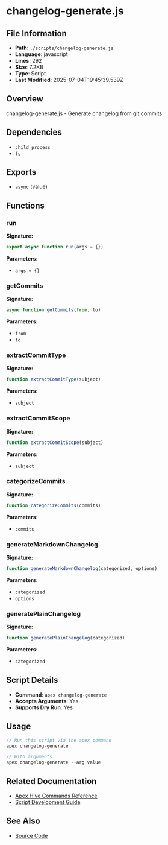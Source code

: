 # changelog-generate.js

## File Information

- **Path**: `./scripts/changelog-generate.js`
- **Language**: javascript
- **Lines**: 292
- **Size**: 7.2KB
- **Type**: Script
- **Last Modified**: 2025-07-04T19:45:39.539Z

## Overview

changelog-generate.js - Generate changelog from git commits

## Dependencies

- `child_process`
- `fs`

## Exports

- `async` (value)

## Functions

### run

**Signature:**
```javascript
export async function run(args = {})
```

**Parameters:**
- `args = {}`

### getCommits

**Signature:**
```javascript
async function getCommits(from, to)
```

**Parameters:**
- `from`
- `to`

### extractCommitType

**Signature:**
```javascript
function extractCommitType(subject)
```

**Parameters:**
- `subject`

### extractCommitScope

**Signature:**
```javascript
function extractCommitScope(subject)
```

**Parameters:**
- `subject`

### categorizeCommits

**Signature:**
```javascript
function categorizeCommits(commits)
```

**Parameters:**
- `commits`

### generateMarkdownChangelog

**Signature:**
```javascript
function generateMarkdownChangelog(categorized, options)
```

**Parameters:**
- `categorized`
- `options`

### generatePlainChangelog

**Signature:**
```javascript
function generatePlainChangelog(categorized)
```

**Parameters:**
- `categorized`

## Script Details

- **Command**: `apex changelog-generate`
- **Accepts Arguments**: Yes
- **Supports Dry Run**: Yes

## Usage

```javascript
// Run this script via the apex command
apex changelog-generate

// With arguments
apex changelog-generate --arg value
```

## Related Documentation

- [Apex Hive Commands Reference](../../architecture/reference/commands/)
- [Script Development Guide](../../development/scripts/)

## See Also

- [Source Code](./scripts/changelog-generate.js)
